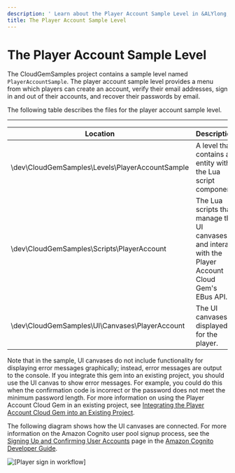 ```yaml
---
description: ' Learn about the Player Account Sample Level in &ALYlong;. '
title: The Player Account Sample Level
---
```

# The Player Account Sample Level<a name="cloud-canvas-cloud-gem-player-account-sample-level"></a>

The CloudGemSamples project contains a sample level named `PlayerAccountSample`\. The player account sample level provides a menu from which players can create an account, verify their email addresses, sign in and out of their accounts, and recover their passwords by email\.

The following table describes the files for the player account sample level\.


****  

| Location | Description | 
| --- | --- | 
| \\dev\\CloudGemSamples\\Levels\\PlayerAccountSample | A level that contains an entity with the Lua script component\. | 
| \\dev\\CloudGemSamples\\Scripts\\PlayerAccount | The Lua scripts that manage the UI canvases and interact with the Player Account Cloud Gem's EBus API\. | 
| \\dev\\CloudGemSamples\\UI\\Canvases\\PlayerAccount | The UI canvases displayed for the player\. | 

Note that in the sample, UI canvases do not include functionality for displaying error messages graphically; instead, error messages are output to the console\. If you integrate this gem into an existing project, you should use the UI canvas to show error messages\. For example, you could do this when the confirmation code is incorrect or the password does not meet the minimum password length\. For more information on using the Player Account Cloud Gem in an existing project, see [Integrating the Player Account Cloud Gem into an Existing Project](cloud-canvas-cloud-gem-player-account-integrating-existing-project.md)\.

The following diagram shows how the UI canvases are connected\. For more information on the Amazon Cognito user pool signup process, see the [Signing Up and Confirming User Accounts](https://docs.aws.amazon.com/cognito/latest/developerguide/signing-up-users-in-your-app.html) page in the [Amazon Cognito Developer Guide](https://docs.aws.amazon.com/cognito/latest/developerguide/what-is-amazon-cognito.html)\.

![\[Player sign in workflow\]](/images/userguide/cloud_canvas/cloud-canvas-player-account-gem-ui-canvases-connection.png)